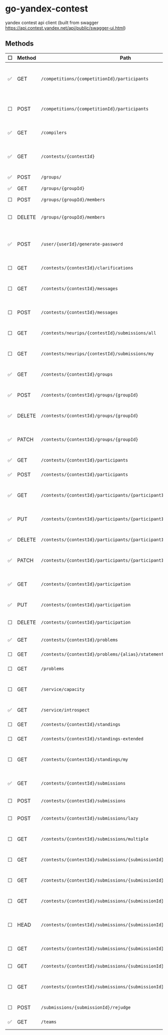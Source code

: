 # go-yandex-contest
yandex contest api client (built from swagger https://api.contest.yandex.net/api/public/swagger-ui.html)



## Methods
| &#9744; | Method | Path  | Description |
|-----|--------|-------|-------------|
| :white_check_mark: | GET | `/competitions/{competitionId}/participants` | Get registered participants of competition |
| &#9744; | POST | `/competitions/{competitionId}/participants` | Register participants into competition |
| :white_check_mark: | GET | `/compilers` | Get compilers list |
| :white_check_mark: | GET | `/contests/{contestId}` | Get information about contest |
| :white_check_mark: | POST | `/groups/` | Create a new group |
| :white_check_mark: | GET | `/groups/{groupId}` | View group |
| &#9744; | POST | `/groups/{groupId}/members` | Add group member |
| &#9744; | DELETE | `/groups/{groupId}/members` | Remove group member |
| :white_check_mark: | POST | `/user/{userId}/generate-password` | Generate new password for internal user |
| &#9744; | GET | `/contests/{contestId}/clarifications` | Get jury clarifications |
| &#9744; | GET | `/contests/{contestId}/messages` | Get your questions and jury answers |
| &#9744; | POST | `/contests/{contestId}/messages` | Send question to jury |
| &#9744; | GET | `/contests/neurips/{contestId}/submissions/all` | Get all submissions for contest |
| &#9744; | GET | `/contests/neurips/{contestId}/submissions/my` | Get your submissions for contest |
| :white_check_mark: | GET | `/contests/{contestId}/groups` | List groups registered for contest |
| :white_check_mark: | POST | `/contests/{contestId}/groups/{groupId}` | Register group for contest |
| :white_check_mark: | DELETE | `/contests/{contestId}/groups/{groupId}` | Delete group for contest |
| :white_check_mark: | PATCH | `/contests/{contestId}/groups/{groupId}` | Change group registration info |
| :white_check_mark: | GET | `/contests/{contestId}/participants` | Get contest participants |
| :white_check_mark: | POST | `/contests/{contestId}/participants` | Register for contest |
| :white_check_mark: | GET | `/contests/{contestId}/participants/{participantId}` | Get information about participant |
| :white_check_mark: | PUT | `/contests/{contestId}/participants/{participantId}` | Start the contest for participant |
| :white_check_mark: | DELETE | `/contests/{contestId}/participants/{participantId}` | Unregister participant from contest |
| :white_check_mark: | PATCH | `/contests/{contestId}/participants/{participantId}` | Update participant in contest |
| :white_check_mark: | GET | `/contests/{contestId}/participation` | Get informantion about your participation |
| :white_check_mark: | PUT | `/contests/{contestId}/participation` | Start the contest |
| &#9744; | DELETE | `/contests/{contestId}/participation` | Unregister yourself from contest |
| :white_check_mark: | GET | `/contests/{contestId}/problems` | Get contest problems |
| &#9744; | GET | `/contests/{contestId}/problems/{alias}/statement` | Get problem statement |
| &#9744; | GET | `/problems` | Get problem file |
| &#9744; | GET | `/service/capacity` | Get submissoins queue capacity |
| :white_check_mark: | GET | `/service/introspect` | Get avaible scopes |
| &#9744; | GET | `/contests/{contestId}/standings` | Get contest standings |
| &#9744; | GET | `/contests/{contestId}/standings-extended` | Get contest standings |
| &#9744; | GET | `/contests/{contestId}/standings/my` | Get your position in contest standings |
| :white_check_mark:  | GET | `/contests/{contestId}/submissions` | Get submissions for contest |
| &#9744; | POST | `/contests/{contestId}/submissions` | Send submission |
| &#9744; | POST | `/contests/{contestId}/submissions/lazy` | Send submission from URL |
| &#9744; | GET | `/contests/{contestId}/submissions/multiple` | Get report for multiple submissions |
| &#9744; | GET | `/contests/{contestId}/submissions/{submissionId}` | Get brief report for submission |
| &#9744; | GET | `/contests/{contestId}/submissions/{submissionId}/full` | Get full report for submission |
| &#9744; | GET | `/contests/{contestId}/submissions/{submissionId}/source` | Get submission source code |
| &#9744; | HEAD | `/contests/{contestId}/submissions/{submissionId}/source` | Get metadata of submission source code|
| &#9744; | GET | `/contests/{contestId}/submissions/{submissionId}/{testName}/answer` | Get full answer file for test |
| &#9744; | GET | `/contests/{contestId}/submissions/{submissionId}/{testName}/input` | Get full input file for test |
| &#9744; | GET | `/contests/{contestId}/submissions/{submissionId}/{testName}/output` | Get participant output for test |
| &#9744; | POST | `/submissions/{submissionId}/rejudge` | Rejudge submission | 
| :white_check_mark: | GET | `/teams` | Get user teams |

